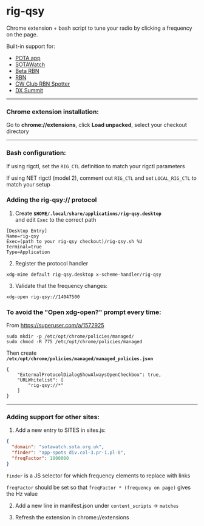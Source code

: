 # rig-qsy

Chrome extension + bash script to tune your radio by clicking a frequency on the page.

Built-in support for:

- [POTA.app](https://pota.app)
- [SOTAWatch](https://sotawatch.sota.org.uk)
- [Beta RBN](http://beta.reversebeacon.net)
- [RBN](http://reversebeacon.net)
- [CW Club RBN Spotter](https://rbn.telegraphy.de)
- [DX Summit](http://dxsummit.fi)

---

### Chrome extension installation:
Go to **chrome://extensions**, click **Load unpacked**, select your checkout directory

---
### Bash configuration:
If using rigctl, set the `RIG_CTL` definition to match your rigctl parameters

If using NET rigctl (model 2), comment out `RIG_CTL` and set `LOCAL_RIG_CTL` to match your setup

### Adding the rig-qsy:// protocol

1. Create **`$HOME/.local/share/applications/rig-qsy.desktop`**  
and edit `Exec` to the correct path
```
[Desktop Entry]
Name=rig-qsy
Exec=(path to your rig-qsy checkout)/rig-qsy.sh %U
Terminal=true
Type=Application
```

2. Register the protocol handler
```
xdg-mime default rig-qsy.desktop x-scheme-handler/rig-qsy
```

3. Validate that the frequency changes:
```
xdg-open rig-qsy://14047500
```

### To avoid the "Open xdg-open?" prompt every time:

From https://superuser.com/a/1572925
```shell
sudo mkdir -p /etc/opt/chrome/policies/managed/
sudo chmod -R 775 /etc/opt/chrome/policies/managed
```
Then create  
**`/etc/opt/chrome/policies/managed/managed_policies.json`**
```shell
{
    "ExternalProtocolDialogShowAlwaysOpenCheckbox": true,
    "URLWhitelist": [
        "rig-qsy://*"
    ]
}
```

---

### Adding support for other sites:
1. Add a new entry to SITES in sites.js:
```json
{
  "domain": "sotawatch.sota.org.uk",
  "finder": "app-spots div.col-3.pr-1.pl-0",
  "freqFactor": 1000000
}
```

`finder` is a JS selector for which frequency elements to replace with links

`freqFactor` should be set so that `freqFactor * (frequency on page)` gives the Hz value

2. Add a new line in manifest.json under `content_scripts` -> `matches`


3. Refresh the extension in chrome://extensions
